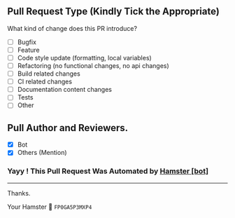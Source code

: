 ## Pull Request Type (Kindly Tick the Appropriate)

What kind of change does this PR introduce?

* [ ] Bugfix
* [ ] Feature
* [ ] Code style update (formatting, local variables)
* [ ] Refactoring (no functional changes, no api changes)
* [ ] Build related changes
* [ ] CI related changes
* [ ] Documentation content changes
* [ ] Tests
* [ ] Other

## Pull Author and Reviewers.

* [x] Bot
* [x] Others (Mention)

### Yayy ! This Pull Request Was Automated by [Hamster [bot]](https://github.com/TheHamsterBot/)

*** 

Thanks.

Your Hamster 🐹 <code>FP0GA5P3MXP4</code>
